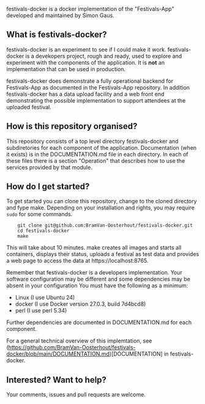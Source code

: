 festivals-docker is a docker implementation of the "Festivals-App" developed and maintained by Simon Gaus.

## What is festivals-docker?
festivals-docker is an experiment to see if I could make it work. festivals-docker is a devekopers project, rough and ready, used to explore and experiment with the components of the application. It is __not__ an implementation that can be used in production.

festivals-docker does demonstrate a fully operational backend for  Festivals-App as documented in the Festivals-App repository. In addition festivals-docker has a data upload facility and a web front end demonstrating the possible implementation to support attendees at the uploaded festival.

## How is this repository organised?
This repository consists of a top level directory festivals-docker and subdiretories for each component of the application. Documentation (when it exists) is in the DOCUMENTATION.md file in each directory. In each of these files there is a section "Operation" that describes how to use the services provided by that module.

## How do I get started?
To get started you can clone this repository, change to the cloned directory and fype make. Depending on your installation and rights, you may require `sudo` for some commands.
```
	git clone git@github.com:BramVan-Oosterhout/festivals-docker.git
    cd festivals-docker
    make
```
This will take about 10 minutes. make creates all images and starts all containers, displays their status, uploads a festival as test data and provides a web page to access the data at https://localhost:8765. 

Remember that festivals-docker is a developers implementation. Your software configuration may be different and some dependencies may be absent in your configuration
You must have the following as 
a minimum:
*   Linux (I use Ubuntu 24)
*   docker (I use Docker version 27.0.3, build 7d4bcd8)
*   perl (I use perl 5.34)

Further dependencies are documented in DOCUMENTATION.md for each component.

For a general technical overview of this implemtation, see (https://github.com/BramVan-Oosterhout/festivals-docker/blob/main/DOCUMENTATION.md)[DOCUMENTATION] in festivals-docker.

## Interested? Want to help?
Your comments, issues and pull requests are welcome. 


